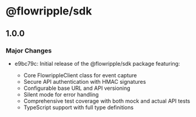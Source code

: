 # @flowripple/sdk

## 1.0.0

### Major Changes

- e9bc79c: Initial release of the @flowripple/sdk package featuring:

  - Core FlowrippleClient class for event capture
  - Secure API authentication with HMAC signatures
  - Configurable base URL and API versioning
  - Silent mode for error handling
  - Comprehensive test coverage with both mock and actual API tests
  - TypeScript support with full type definitions
